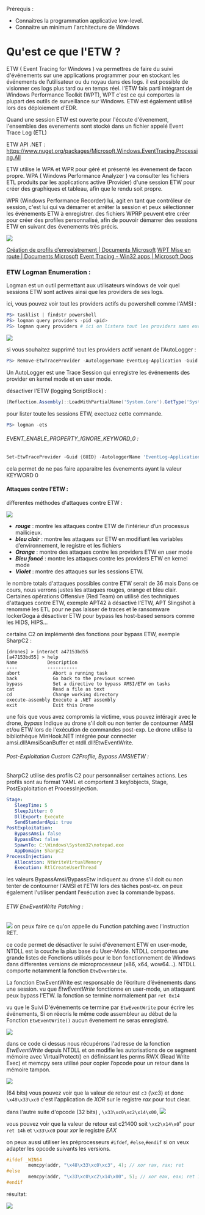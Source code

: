 Prérequis :

- Connaitres la programmation applicative low-level.
- Connaitre un minimum l'architecture de Windows

# Qu'est ce que l'ETW ? 


ETW  ( Event Tracing for Windows ) va permettres de faire du suivi d'événements sur une applications programmer pour en stockant les événements de l’utilisateur ou du noyau dans des logs. il est possible de visionner ces logs plus tard ou en temps réel. l'ETW fais parti intégrant de Windows Performance Toolkit (WPT), WPT c'est ce qui comportes la plupart des outils de surveillance sur Windows. ETW est également utilisé lors des déploiement d'EDR.

Quand une session ETW est ouverte pour l'écoute d'évenement, l'ensembles des evenements sont stocké dans un fichier appelé Event Trace Log (ETL)


ETW API .NET : https://www.nuget.org/packages/Microsoft.Windows.EventTracing.Processing.All

ETW utilise le WPA et WPR pour géré et présenté les évenement de facon propre. WPA ( Windows Performance Analyzer ) va consulter les fichiers ETL produits par les applications active (Provider) d'une session ETW pour créer des graphiques et tableau, afin que le rendu soit propre.

WPR (Windows Performance Recorder) lui, agit en tant que contrôleur de session, c'est lui qui va démarrer et arrêter la session et peux sélectionner les événements ETW à enregistrer. des fichiers WPRP peuvent etre créer pour créer des profiles personnalisé, afin de pouvoir démarrer des sessions ETW en suivant des évenements très précis.


![](https://media.discordapp.net/attachments/713142876241920000/936061596755701780/unknown.png?width=838&height=609)


[Création de profils d’enregistrement | Documents Microsoft](https://docs.microsoft.com/en-us/windows-hardware/test/wpt/authoring-recording-profiles)
[WPT Mise en route | Documents Microsoft](https://docs.microsoft.com/en-us/windows-hardware/test/wpt/wpt-getting-started-portal)
[Event Tracing - Win32 apps | Microsoft Docs](https://docs.microsoft.com/en-us/windows/win32/etw/event-tracing-portal)


### ETW Logman Enumeration :

Logman est un outil permettant aux utilisateurs windows de voir quel sessions ETW sont actives ainsi que les providers de ses logs.

ici, vous pouvez voir tout les providers actifs du powershell comme l'AMSI :

```powershell
PS> tasklist | findstr powershell
PS> logman query providers -pid <pid>
PS> logman query providers # ici on listera tout les providers sans exceptions
```
![](https://media.discordapp.net/attachments/713142876241920000/936061907746566234/unknown.png)

si vous souhaitez supprimé tout les providers actif venant de l'AutoLogger :
```powershell
PS> Remove-EtwTraceProvider -AutologgerName EventLog-Application -Guid {GUID}
```
Un AutoLogger est une Trace Session qui enregistre les événements des provider en kernel mode et en user mode.

désactiver l'ETW (logging ScriptBlock) :
```powershell
[Reflection.Assembly]::LoadWithPartialName('System.Core').GetType('System.Diagnostics.Eventing.EventProvider').GetField('m_enabled','NonPublic,Instance').SetValue([Ref].Assembly.GetType('System.Management.Automation.Tracing.PSEtwLogProvider').GetField('etwProvider','NonPublic,Static').GetValue($null),0)
```

pour lister toute les sessions ETW, exectuez cette commande.
```powershell
PS> logman -ets
```

###### EVENT_ENABLE_PROPERTY_IGNORE_KEYWORD_0 :


```powershell
Set-EtwTraceProvider -Guid {GUID} -AutologgerName 'EventLog-Application' -Property 0x11
```

cela permet de ne pas faire apparaitre les évenements ayant la valeur KEYWORD 0


#### Attaques contre l'ETW : 

differentes méthodes d'attaques contre ETW :

![](https://media.discordapp.net/attachments/713142876241920000/936061629181861948/unknown.png?width=1319&height=609)

-  __*rouge*__ : montre les attaques contre ETW de l’intérieur d’un processus mailicieux.
-   __*bleu clair*__ : montre les attaques sur ETW en modifiant les variables d’environnement, le registre et les fichiers
-   __*Orange*__ : montre des attaques contre les providers ETW en user mode
-   __*Bleu foncé*__ : montre les attaques contre les providers ETW en kernel mode
-   __*Violet*__ : montre des attaques sur les sessions ETW.

le nombre totals d'attaques possibles contre ETW serait de 36 mais Dans ce cours, nous verrons justes les attaques rouges, orange et bleu clair.
Certaines opérations Offensive (Red Team) on utilisé des techniques d'attaques contre ETW, exemple APT42 à désactivé l'ETW, APT Slingshot à renommé les ETL pour ne pas laisser de traces et le ransomware lockerGoga à désactiver ETW pour bypass les host-based sensors comme les HIDS, HIPS...

certains C2 on implémenté des fonctions pour bypass ETW, exemple SharpC2 :
```apm
[drones] > interact a47153bd55 
[a47153bd55] > help 
Name           Description 
----           ----------- 
abort            Abort a running task 
back             Go back to the previous screen 
bypass           Set a directive to bypass AMSI/ETW on tasks 
cat              Read a file as text 
cd               Change working directory 
execute-assembly Execute a .NET assembly 
exit             Exit this Drone
```
une fois que vous avez compromis la victime, vous pouvez intéragir avec le drone, *bypass* Indique au drone s'il doit ou non tenter de contourner AMSI et/ou ETW lors de l'exécution de commandes post-exp. Le drone utilise la bibliothèque MinHook.NET intégrée pour connecter amsi.dll!AmsiScanBuffer et ntdll.dll!EtwEventWrite.

###### Post-Exploitation Custom C2Profile, Bypass AMSI/ETW :

SharpC2 utilise des profils C2 pour personnaliser certaines actions. Les profils sont au format YAML et comportent 3 key/objects, Stage, PostExploitation et ProcessInjection.
```yaml
Stage: 
   SleepTime: 5 
   SleepJitter: 0 
   DllExport: Execute 
   SendStandardApi: true 
PostExploitation: 
   BypassAmsi: false 
   BypassEtw: false 
   SpawnTo: C:\Windows\System32\notepad.exe 
   AppDomain: SharpC2 
ProcessInjection: 
   Allocation: NtWriteVirtualMemory 
   Execution: RtlCreateUserThread
```

les valeurs BypassAmsi/BypassEtw indiquent au drone s'il doit ou non tenter de contourner l'AMSI et l'ETW lors des tâches post-ex. on peux
également l'utiliser pendant l'exécution avec la commande bypass.


###### ETW EtwEventWrite Patching :
![](https://media.discordapp.net/attachments/713142876241920000/936061204013649930/unknown.png)
on peux faire ce qu'on appelle du Function patching avec l'instruction RET.

ce code permet de désactiver le suivi d'évenement ETW en user-mode,
NTDLL est la couche la plus base du User-Mode. NTDLL comportes une grande listes de Fonctions utilisés pour le bon fonctionnement de Windows dans differentes versions de microprocesseur (x86, x64, wow64...). NTDLL comporte notamment la fonction `EtwEventWrite`.

La fonction EtwEventWrite est responsable de l’écriture d’événements dans une session. vu que *EtwEventWrite* fonctionne en user-mode, un attaquant peux bypass l'ETW.  la fonction se termine normalement par `ret 0x14`

vu que le Suivi D'événements ce termine par `EtwEventWrite` pour écrire les événements,  Si on réecris le même code assembleur au début de la Fonction `EtwEventWrite()` aucun évenement ne seras enregistré.

![](https://media.discordapp.net/attachments/713142876241920000/936061052997742634/unknown.png)

dans ce code ci dessus nous récupérons l'adresse de la fonction *EtwEventWrite* depuis NTDLL et on modifie les autorisations de ce segment mémoire avec VirtualProtect() en définissant les perms RWX (Read Write Exec)
et memcpy sera utilisé pour copier l’opcode pour un retour dans la mémoire tampon.


![](https://media.discordapp.net/attachments/713142876241920000/936061139421388810/unknown.png)

(64 bits)
vous pouvez voir que la valeur de retour est `c3` (\xc3) et donc `\x48\x33\xc0` c'est l'application de *XOR* sur le registre *rax* pour tout clear.

dans l'autre suite d'opcode (32 bits) , `\x33\xc0\xc2\x14\x00`, 
![](https://media.discordapp.net/attachments/713142876241920000/936062970167980053/unknown.png)

vous pouvez voir que la valeur de retour est c21400 soit `\xc2\x14\x0`" pour `ret 14h` et `\x33\xc0` pour *xor* le registre *EAX*

on peux aussi utiliser les préprocesseurs `#ifdef`, `#else`,`#endif` si on veux adapter les opcode suivants les versions.
```cpp
#ifdef _WIN64
        memcpy(addr, "\x48\x33\xc0\xc3", 4); // xor rax, rax; ret
#else
        memcpy(addr, "\x33\xc0\xc2\x14\x00", 5); // xor eax, eax; ret 14
#endif
```

résultat:

![](https://media.discordapp.net/attachments/713142876241920000/936060824869539950/unknown.png)

